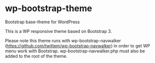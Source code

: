 wp-bootstrap-theme
==================

Bootstrap base-theme for WordPress

This is a WP responsive theme based on Bootstrap 3.

Please note this theme runs with wp-bootstrap-navwalker (https://github.com/twittem/wp-bootstrap-navwalker) in order to get WP menu work with Bootstrap. wp-bootstrap-navwalker.php must also be added to the root of the theme.
